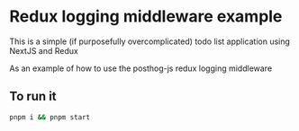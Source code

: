 # Redux logging middleware example

This is a simple (if purposefully overcomplicated) todo list application using NextJS and Redux

As an example of how to use the posthog-js redux logging middleware

## To run it

```bash
pnpm i && pnpm start
```
